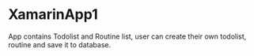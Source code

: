 # XamarinApp1

App contains Todolist and Routine list, user can create their own todolist, routine and save it to database.
